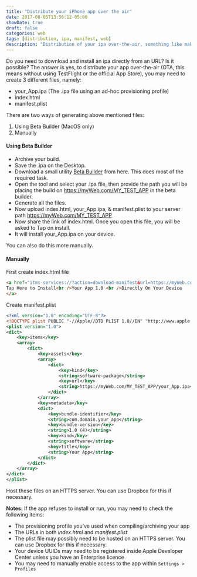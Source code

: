 ```yaml
---
title: "Distribute your iPhone app over the air"
date: 2017-08-05T13:56:12-05:00
showDate: true
draft: false
categories: web
tags: [distribution, ipa, manifest, web]
description: "Distribution of your ipa over-the-air, something like making your own testflight. This will create manifest automatically to distribute ips using web."
---
```


Do you need to download and install an ipa directly from an URL? Is it possible? The answer is yes, to distribute your app over-the-air (OTA, this means without using TestFlight or the official App Store), you may need to create 3 different files, namely:

- your_App.ipa (The .ipa file using an ad-hoc provisioning profile)
- index.html
- manifest.plist

There are two ways of generating above mentioned files:

1. Using Beta Builder (MacOS only)
2. Manually

#### Using Beta Builder

- Archive your build.
- Save the .ipa on the Desktop.
- Download a small utility [Beta Builder](http://www.hanchorllc.com/betabuilder-for-ios/) from here. This does most of the required task.
- Open the tool and select your .ipa file, then provide the path you will be placing the build on https://myWeb.com/MY_TEST_APP in the beta builder.
- Generate all the files.
- Now upload index.html, your_App.ipa, & manifest.plist to your server path https://myWeb.com/MY_TEST_APP
- Now share the link of index.html. Once you open this file, you will be asked to Tap on install.
- It will install your_App.ipa on your device.

You can also do this more manually.

#### Manually

First create index.html file

```html
<a href="itms-services://?action=download-manifest&url=https://myWeb.com/MY_TEST_APP/manifest.plist">
Tap Here to Install<br />Your App 1.0 <br />Directly On Your Device
</a>
```

Create manifest.plist
```xml
<?xml version="1.0" encoding="UTF-8"?>
<!DOCTYPE plist PUBLIC "-//Apple//DTD PLIST 1.0//EN" "http://www.apple.com/DTDs/PropertyList-1.0.dtd">
<plist version="1.0">
<dict>
    <key>items</key>
    <array>
        <dict>
            <key>assets</key>
            <array>
                <dict>
                    <key>kind</key>
                    <string>software-package</string>
                    <key>url</key>
                    <string>https://myWeb.com/MY_TEST_APP/your_App.ipa</string>
                </dict>
            </array>
            <key>metadata</key>
            <dict>
                <key>bundle-identifier</key>
                <string>com.domain.your_app</string>
                <key>bundle-version</key>
                <string>1.0 (4)</string>
                <key>kind</key>
                <string>software</string>
                <key>title</key>
                <string>Your App</string>
            </dict>
        </dict>
    </array>
</dict>
</plist>
```

Host these files on an HTTPS server. You can use Dropbox for this if necessary.

**Notes:** If the app refuses to install or run, you may need to check the following items:

- The provisioning profile you’ve used when compiling/archiving your app
- The URLs in both _index.html_ and _manifest.plist_
- The plist file may possibly need to be hosted on an HTTPS server. You can use Dropbox for this if necessary.
- Your device UUIDs may need to be registered inside Apple Developer Center unless you have an Enterprise licence
- You may need to manually enable access to the app within `Settings > Profiles`